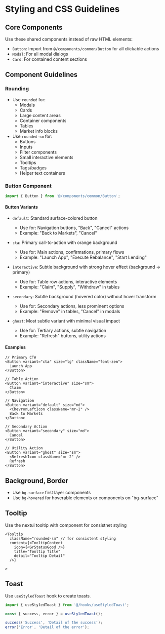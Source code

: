 # Styling and CSS Guidelines

## Core Components

Use these shared components instead of raw HTML elements:

- `Button`: Import from `@/components/common/Button` for all clickable actions
- `Modal`: For all modal dialogs
- `Card`: For contained content sections

## Component Guidelines

### Rounding

- Use `rounded` for:
  - Modals
  - Cards
  - Large content areas
  - Container components
  - Tables
  - Market info blocks
- Use `rounded-sm` for:
  - Buttons
  - Inputs
  - Filter components
  - Small interactive elements
  - Tooltips
  - Tags/badges
  - Helper text containers

### Button Component

```typescript
import { Button } from '@/components/common/Button';
```

#### Button Variants

- `default`: Standard surface-colored button

  - Use for: Navigation buttons, "Back", "Cancel" actions
  - Example: "Back to Markets", "Cancel"

- `cta`: Primary call-to-action with orange background

  - Use for: Main actions, confirmations, primary flows
  - Example: "Launch App", "Execute Rebalance", "Start Lending"

- `interactive`: Subtle background with strong hover effect (background → primary)

  - Use for: Table row actions, interactive elements
  - Example: "Claim", "Supply", "Withdraw" in tables

- `secondary`: Subtle background (hovered color) without hover transform

  - Use for: Secondary actions, less prominent options
  - Example: "Remove" in tables, "Cancel" in modals

- `ghost`: Most subtle variant with minimal visual impact
  - Use for: Tertiary actions, subtle navigation
  - Example: "Refresh" buttons, utility actions

#### Examples

```tsx
// Primary CTA
<Button variant="cta" size="lg" className="font-zen">
  Launch App
</Button>

// Table Action
<Button variant="interactive" size="sm">
  Claim
</Button>

// Navigation
<Button variant="default" size="md">
  <ChevronLeftIcon className="mr-2" />
  Back to Markets
</Button>

// Secondary Action
<Button variant="secondary" size="md">
  Cancel
</Button>

// Utility Action
<Button variant="ghost" size="sm">
  <RefreshIcon className="mr-2" />
  Refresh
</Button>
```

## Background, Border

- Use `bg-surface` first layer components
- Use `bg-hovered` for hoverable elements or components on "bg-surface"

## Tooltip

Use the nextui tooltip with <TooltipContent> component for consistnet styling

```
<Tooltip
  className="rounded-sm" // for consistent styling
  content={<TooltipContent
    icon={<GrStatusGood />}
    title="Tooltip Title"
    detail="Tooltip Detail"
  />}

>
```

## Toast

Use `useStyledToast` hook to create toasts.

```typescript
import { useStyledToast } from '@/hooks/useStyledToast';

const { success, error } = useStyledToast();

success('Success', 'Detail of the success');
error('Error', 'Detail of the error');
```
